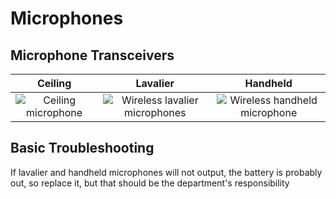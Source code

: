 # Microphones

## Microphone Transceivers

|                                                                       Ceiling                                                                       |                                                                            Lavalier                                                                             |                                                                            Handheld                                                                             |
| :-------------------------------------------------------------------------------------------------------------------------------------------------: | :-------------------------------------------------------------------------------------------------------------------------------------------------------------: | :-------------------------------------------------------------------------------------------------------------------------------------------------------------: |
| ![Ceiling microphone](https://webapps.towson.edu/classroomtechnology/VirtualTour/Science%20Complex/SC2226/ITEMS_CEILINGMIC_BIAMP_Parle%20TCM-1.jpg) | ![Wireless lavalier microphones](https://webapps.towson.edu/classroomtechnology/VirtualTour/Science%20Complex/SC2226/ITEMS_MICWIRELESSLAV_SHURE_ULXD1-WL93.jpg) | ![Wireless handheld microphone](https://webapps.towson.edu/classroomtechnology/VirtualTour/Science%20Complex/SC2226/ITEMS_MICWIRELESSHAND_SHURE_ULXD2-SM58.jpg) |

## Basic Troubleshooting

If lavalier and handheld microphones will not output, the battery is probably out, so replace it, but that should be the department's responsibility